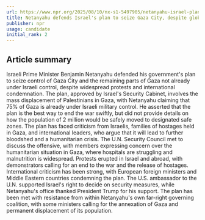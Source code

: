```yaml
---
url: https://www.npr.org/2025/08/10/nx-s1-5497905/netanyahu-israel-plan-gaza-united-nations
title: Netanyahu defends Israel's plan to seize Gaza City, despite global condemnation
publisher: npr
usage: candidate
initial_rank: 2
---
```

## Article summary
Israeli Prime Minister Benjamin Netanyahu defended his government's plan to seize control of Gaza City and the remaining parts of Gaza not already under Israeli control, despite widespread protests and international condemnation. The plan, approved by Israel's Security Cabinet, involves the mass displacement of Palestinians in Gaza, with Netanyahu claiming that 75% of Gaza is already under Israeli military control. He asserted that the plan is the best way to end the war swiftly, but did not provide details on how the population of 2 million would be safely moved to designated safe zones. The plan has faced criticism from Israelis, families of hostages held in Gaza, and international leaders, who argue that it will lead to further bloodshed and a humanitarian crisis. The U.N. Security Council met to discuss the offensive, with members expressing concern over the humanitarian situation in Gaza, where hospitals are struggling and malnutrition is widespread. Protests erupted in Israel and abroad, with demonstrators calling for an end to the war and the release of hostages. International criticism has been strong, with European foreign ministers and Middle Eastern countries condemning the plan. The U.S. ambassador to the U.N. supported Israel's right to decide on security measures, while Netanyahu's office thanked President Trump for his support. The plan has been met with resistance from within Netanyahu's own far-right governing coalition, with some ministers calling for the annexation of Gaza and permanent displacement of its population.
